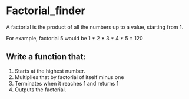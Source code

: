 # Factorial_finder

A factorial is the product of all the numbers up to a value, starting from 1.

For example, factorial 5 would be 1 * 2 * 3 * 4 * 5 = 120

## Write a function that:
1. Starts at the highest number.
2. Multiplies that by factorial of itself minus one
3. Terminates when it reaches 1 and returns 1
4. Outputs the factorial.
